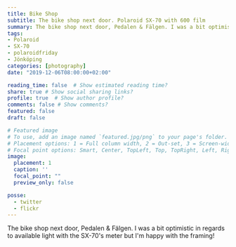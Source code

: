 ```yaml
---
title: Bike Shop
subtitle: The bike shop next door. Polaroid SX-70 with 600 film
summary: The bike shop next door, Pedalen & Fälgen. I was a bit optimistic in regards to available light with the SX-70's meter but I'm happy with the framing! \#Polaroidfriday \#bikes \#bikeshop \#cycling \#Polaroid
tags:
- Polaroid
- SX-70
- polaroidfriday
- Jönköping
categories: [photography]
date: "2019-12-06T08:00:00+02:00"

reading_time: false  # Show estimated reading time?
share: true # Show social sharing links?
profile: true  # Show author profile?
comments: false # Show comments?
featured: false
draft: false

# Featured image
# To use, add an image named `featured.jpg/png` to your page's folder.
# Placement options: 1 = Full column width, 2 = Out-set, 3 = Screen-width
# Focal point options: Smart, Center, TopLeft, Top, TopRight, Left, Right, BottomLeft, Bottom, BottomRight
image:
  placement: 1
  caption: ''
  focal_point: ""
  preview_only: false

posse:
  - twitter
  - flickr
---
```


The bike shop next door, Pedalen & Fälgen. I was a bit optimistic in regards to available light with the SX-70's meter but I'm happy with the framing!
